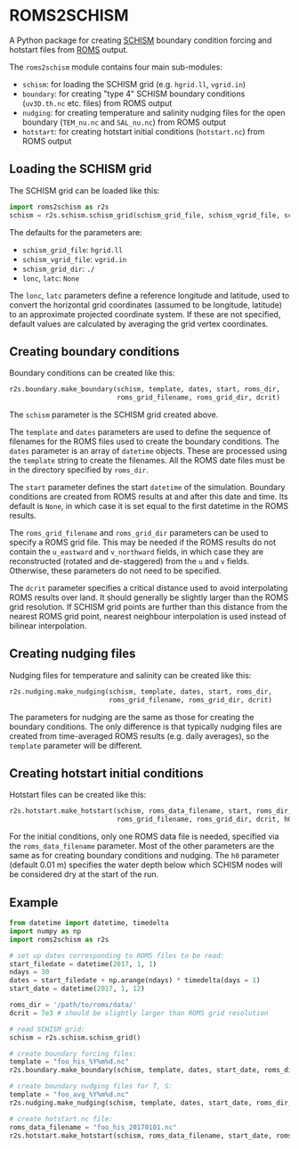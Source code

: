 # ROMS2SCHISM
A Python package for creating [SCHISM](http://ccrm.vims.edu/schismweb/) boundary condition forcing and hotstart files from [ROMS](https://www.myroms.org/) output.

The `roms2schism` module contains four main sub-modules:

* `schism`: for loading the SCHISM grid (e.g. `hgrid.ll`, `vgrid.in`)
* `boundary`: for creating "type 4" SCHISM boundary conditions (`uv3D.th.nc` etc. files) from ROMS output 
* `nudging`: for creating temperature and salinity nudging files for the open boundary (`TEM_nu.nc` and `SAL_nu.nc`) from ROMS output 
* `hotstart`: for creating hotstart initial conditions (`hotstart.nc`) from ROMS output

## Loading the SCHISM grid

The SCHISM grid can be loaded like this:

```python
import roms2schism as r2s
schism = r2s.schism.schism_grid(schism_grid_file, schism_vgrid_file, schism_grid_dir, lonc, latc)
```

The defaults for the parameters are:

* `schism_grid_file`: `hgrid.ll`
* `schism_vgrid_file`: `vgrid.in`
* `schism_grid_dir`: `./`
* `lonc`, `latc`: `None`

The `lonc`, `latc` parameters define a reference longitude and latitude, used to convert the horizontal grid coordinates (assumed to be longitude, latitude) to an approximate projected coordinate system. If these are not specified, default values are calculated by averaging the grid vertex coordinates.

## Creating boundary conditions

Boundary conditions can be created like this:

```python
r2s.boundary.make_boundary(schism, template, dates, start, roms_dir,
                           roms_grid_filename, roms_grid_dir, dcrit)
```

The `schism` parameter is the SCHISM grid created above.

The `template` and `dates` parameters are used to define the sequence of filenames for the ROMS files used to create the boundary conditions. The `dates` parameter is an array of `datetime` objects. These are processed using the `template` string to create the filenames. All the ROMS date files must be in the directory specified by `roms_dir`.

The `start` parameter defines the start `datetime` of the simulation. Boundary conditions are created from ROMS results at and after this date and time. Its default is `None`, in which case it is set equal to the first datetime in the ROMS results.

The `roms_grid_filename` and `roms_grid_dir` parameters can be used to specify a ROMS grid file. This may be needed if the ROMS results do not contain the `u_eastward` and `v_northward` fields, in which case they are reconstructed (rotated and de-staggered) from the `u` and `v` fields. Otherwise, these parameters do not need to be specified.

The `dcrit` parameter specifies a critical distance used to avoid interpolating ROMS results over land. It should generally be slightly larger than the ROMS grid resolution. If SCHISM grid points are further than this distance from the nearest ROMS grid point, nearest neighbour interpolation is used instead of bilinear interpolation.

## Creating nudging files

Nudging files for temperature and salinity can be created like this:

```python
r2s.nudging.make_nudging(schism, template, dates, start, roms_dir,
                         roms_grid_filename, roms_grid_dir, dcrit)
```

The parameters for nudging are the same as those for creating the boundary conditions. The only difference is that typically nudging files are created from time-averaged ROMS results (e.g. daily averages), so the `template` parameter will be different.

## Creating hotstart initial conditions

Hotstart files can be created like this:

```python
r2s.hotstart.make_hotstart(schism, roms_data_filename, start, roms_dir,
                           roms_grid_filename, roms_grid_dir, dcrit, h0)
```

For the initial conditions, only one ROMS data file is needed, specified via the `roms_data_filename` parameter. Most of the other parameters are the same as for creating boundary conditions and nudging. The `h0` parameter (default 0.01 m) specifies the water depth below which SCHISM nodes will be considered dry at the start of the run.

## Example

```python
from datetime import datetime, timedelta
import numpy as np
import roms2schism as r2s

# set up dates corresponding to ROMS files to be read:
start_filedate = datetime(2017, 1, 1)
ndays = 30
dates = start_filedate + np.arange(ndays) * timedelta(days = 1)
start_date = datetime(2017, 1, 12)

roms_dir = '/path/to/roms/data/'
dcrit = 7e3 # should be slightly larger than ROMS grid resolution

# read SCHISM grid:
schism = r2s.schism.schism_grid()

# create boundary forcing files:
template = "foo_his_%Y%m%d.nc"
r2s.boundary.make_boundary(schism, template, dates, start_date, roms_dir, dcrit = dcrit)

# create boundary nudging files for T, S:
template = "foo_avg_%Y%m%d.nc"
r2s.nudging.make_nudging(schism, template, dates, start_date, roms_dir, dcrit = dcrit)

# create hotstart.nc file:
roms_data_filename = "foo_his_20170101.nc"
r2s.hotstart.make_hotstart(schism, roms_data_filename, start_date, roms_dir, dcrit = dcrit)

```
